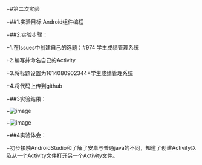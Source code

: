 +#第二次实验

 +##1.实验目标 Android组件编程

 +##2.实验步骤：

 +1.在Issues中创建自己的选题：#974 学生成绩管理系统

 +2.编写并命名自己的Activity

 +3.将标题设置为1614080902344+学生成绩管理系统

 +4.将代码上传到github

 +##3实验结果：

 +![image](https://github.com/wangguifeng/android-labs-2018/blob/master/soft1614080902344/tupian1.png?raw=true)

+![image](https://github.com/wangguifeng/android-labs-2018/blob/master/soft1614080902344/tupian2.png?raw=true)

 +##4实验体会：

 +初步接触AndroidStudio和了解了安卓与普通java的不同，知道了创建Activity以及从一个Activity文件打开另一个Activity文件。
